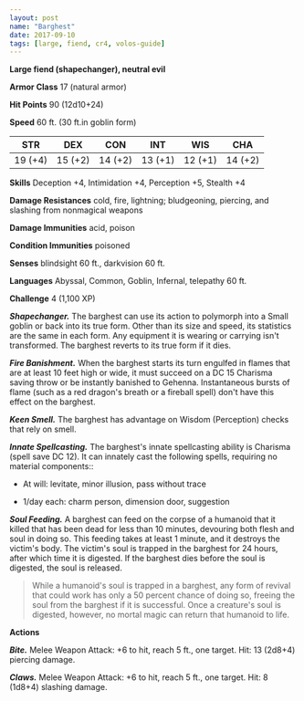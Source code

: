 ```yaml
---
layout: post
name: "Barghest"
date: 2017-09-10
tags: [large, fiend, cr4, volos-guide]
---
```


**Large fiend (shapechanger), neutral evil**

**Armor Class** 17 (natural armor)

**Hit Points** 90 (12d10+24)

**Speed** 60 ft. (30 ft.in goblin form)

|   STR   |   DEX   |   CON   |   INT   |   WIS   |   CHA   |
|:-----:|:-----:|:-----:|:-----:|:-----:|:-----:|
| 19 (+4) | 15 (+2) | 14 (+2) | 13 (+1) | 12 (+1) | 14 (+2) |

**Skills** Deception +4, Intimidation +4, Perception +5, Stealth +4

**Damage Resistances** cold, fire, lightning; bludgeoning, piercing, and slashing from nonmagical weapons

**Damage Immunities** acid, poison

**Condition Immunities** poisoned

**Senses** blindsight 60 ft., darkvision 60 ft.

**Languages** Abyssal, Common, Goblin, Infernal, telepathy 60 ft.

**Challenge** 4 (1,100 XP)

***Shapechanger.*** The barghest can use its action to polymorph into a Small goblin or back into its true form. Other than its size and speed, its statistics are the same in each form. Any equipment it is wearing or carrying isn't transformed. The barghest reverts to its true form if it dies.

***Fire Banishment.*** When the barghest starts its turn engulfed in flames that are at least 10 feet high or wide, it must succeed on a DC 15 Charisma saving throw or be instantly banished to Gehenna. Instantaneous bursts of flame (such as a red dragon's breath or a fireball spell) don't have this effect on the barghest.

***Keen Smell.*** The barghest has advantage on Wisdom (Perception) checks that rely on smell.

***Innate Spellcasting.*** The barghest's innate spellcasting ability is Charisma (spell save DC 12). It can innately cast the following spells, requiring no material components::

* At will: levitate, minor illusion, pass without trace

* 1/day each: charm person, dimension door, suggestion

***Soul Feeding.*** A barghest can feed on the corpse of a humanoid that it killed that has been dead for less than 10 minutes, devouring both flesh and soul in doing so. This feeding takes at least 1 minute, and it destroys the victim's body. The victim's soul is trapped in the barghest for 24 hours, after which time it is digested. If the barghest dies before the soul is digested, the soul is released.

>While a humanoid's soul is trapped in a barghest, any form of revival that could work has only a 50 percent chance of doing so, freeing the soul from the barghest if it is successful. Once a creature's soul is digested, however, no mortal magic can return that humanoid to life.

**Actions**

***Bite.*** Melee Weapon Attack: +6 to hit, reach 5 ft., one target. Hit: 13 (2d8+4) piercing damage.

***Claws.*** Melee Weapon Attack: +6 to hit, reach 5 ft., one target. Hit: 8 (1d8+4) slashing damage.

